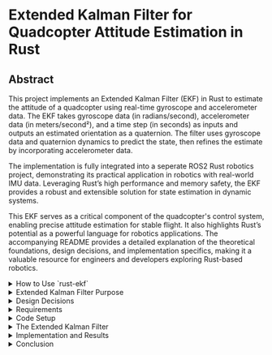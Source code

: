 ﻿# Extended Kalman Filter for Quadcopter Attitude Estimation in Rust


## Abstract

This project implements an Extended Kalman Filter (EKF) in Rust to estimate the attitude of a quadcopter using real-time gyroscope and accelerometer data. The EKF takes gyroscope data (in radians/second), accelerometer data (in meters/second²), and a time step (in seconds) as inputs and outputs an estimated orientation as a quaternion. The filter uses gyroscope data and quaternion dynamics to predict the state, then refines the estimate by incorporating accelerometer data.

The implementation is fully integrated into a seperate ROS2 Rust robotics project, demonstrating its practical application in robotics with real-world IMU data. Leveraging Rust’s high performance and memory safety, the EKF provides a robust and extensible solution for state estimation in dynamic systems.

This EKF serves as a critical component of the quadcopter's control system, enabling precise attitude estimation for stable flight. It also highlights Rust’s potential as a powerful language for robotics applications. The accompanying README provides a detailed explanation of the theoretical foundations, design decisions, and implementation specifics, making it a valuable resource for engineers and developers exploring Rust-based robotics.

<details>
<summary>How to Use `rust-ekf`</summary>

## How to Use `rust-ekf`

The `rust-ekf` library can be used in your Rust projects to implement an Extended Kalman Filter for state estimation. Follow the steps below to integrate it into your project.

### Adding `rust-ekf` as a Dependency

You can include `rust-ekf` as a dependency in your `Cargo.toml` by referencing the GitHub repository. Add the following lines to your `Cargo.toml`:

	[dependencies]
	rust-ekf = { git = "https://github.com/OrlandoQuintana/rust-ekf.git" }
This tells Cargo to pull the library directly from the GitHub repository and use it in your project.

----------

### Importing `rust-ekf` into Your Code

To use the library in your Rust code, import the `EKF` struct at the top of your file. 

Example:

	use rust_ekf::EKF;

This makes the `EKF` struct available for use in your code.

----------

### Using the `rust-ekf` Code Locally

If you prefer to clone the `rust-ekf` repository and use it as a local dependency, follow these steps:

1.  Clone the repository to your local machine:

		git clone https://github.com/OrlandoQuintana/rust-ekf.git
2. Place the cloned repository in a desired location on your computer.
3. Add the local path to your `Cargo.toml` dependencies:

		[dependencies]
		rust-ekf = { path = "../path/to/rust-ekf" }
	Replace `../path/to/rust-ekf` with the actual relative path to the `rust-ekf` folder.

### Example Usage in Your Code

Here’s an example of how you might use the `rust-ekf` library:
		
	use rust_ekf::EKF;

	fn main() {
	    // Create a new EKF instance
	    let mut ekf = EKF::new();

	    // Example gyroscope data (roll rate, pitch rate, yaw rate in rad/s)
	    let gyro_data = [0.01, -0.02, 0.03];
        let dt = 0.005; 

	    // Prediction phase
	    ekf.predict(gyro_data, dt);

	    // Example accelerometer data (x, y, z acceleration in m/s^2)
	    let accel_data = [0.0, 9.81, 0.0];

	    // Update phase
	    ekf.update(accel_data);

	    // Get the updated state vector
	    let state = ekf.get_state();
	    println!("Updated State Vector: {:?}", state);
	}

</details>

<details>
<summary>Extended Kalman Filter Purpose</summary>

## Extended Kalman Filter Purpose



Accurate attitude estimation is critical for quadcopter control, requiring sensor fusion due to the strengths and limitations of individual sensors:

-   **Gyroscope**: Measures angular velocity with high precision over short periods. However, it is prone to drift over time due to the absence of a stable reference like gravity, causing accumulated errors in measurements.
    
-   **Accelerometer**: Measures linear acceleration, including the constant effect of gravity, making it an excellent long-term reference for orientation. However, accelerometers are highly sensitive to high-frequency vibrations and rapid movements, making their short-term measurements noisy and unreliable.
    

By combining these sensors, we can achieve robust short-term and long-term attitude estimates:

-   The gyroscope serves as the primary sensor for the prediction phase of the EKF, offering accurate short-term dynamics.
-   The accelerometer provides long-term stability during the update phase, correcting the gyroscope's drift by referencing gravity.

This complementary fusion leverages the strengths of both sensors to produce a more reliable and accurate estimation of the quadcopter's attitude.

</details>


<details>
<summary>Design Decisions</summary>

## Design Decisions

This section outlines the key design decisions made during the implementation of the Extended Kalman Filter (EKF) for quadcopter attitude estimation and provides justifications for each choice.

----------

### 1. Quaternion Estimaton vs. Euler Estimation

Aircraft attitude is often described using Euler angles (roll, pitch, and yaw). Euler angles are intuitive and easy to understand because they provide a 3D representation of the aircraft's orientation in space. However, they come with significant drawbacks that make them less suitable for real-time attitude estimation in dynamic systems like quadcopters. These drawbacks include:

1.  **Gimbal Lock**: A mathematical singularity that occurs when one of the Euler angles reaches ±90° (e.g., pitch = 90°). In this state, the system loses one degree of freedom, making it impossible to represent certain orientations. This can lead to numerical instability and unpredictable behavior in control systems.
2.  **Angle Wrapping**: Euler angles are cyclic, meaning they wrap around at ±180° or 360°. This creates discontinuities that require manual handling, such as unwrapping angles, which complicates algorithms and introduces potential errors.
3.  **Computational Complexity**: Combining multiple rotations using Euler angles requires trigonometric functions (e.g., sine and cosine), which are computationally expensive and can lead to performance bottlenecks in real-time systems.

To address these issues, this EKF implementation uses quaternions for attitude estimation. Quaternions are a four-dimensional representation of orientation made up of a scalar `w` and a vector `[x, y, z]`. These values together form a quaternion, which can be written as `q = w + xi + yj + zk`. Quaternions  offers several advantages including:

1. **No Gimbal Lock**: Quaternions avoid singularities entirely, ensuring smooth and continuous representation of all possible orientations.
2. **No Angle Wrapping**: Quaternions do not suffer from cyclic discontinuities, eliminating the need for angle unwrapping and simplifying algorithms.
3. **Computational Efficiency**: Quaternion operations (e.g. multiplication, interpolation) are computationally efficient and avoid the need for trigonometric functions, making them ideal for real-time systems.
4. **Robustness**: Quaternions provide a more stable and numerically robust representation of orientation, especially in dynamic systems like quadcopters where rapid changes in attitude are common.

By using quaternions, this Extended Kalman Filter (EKF) implementation achieves smoother and more reliable attitude estimation, making it well-suited for real-world robotics applications like quadcopter control.


### 2. Expanded State Vector

Many aircraft attitude estimations using EKF, like the one found in _Small Unmanned Aircraft: Theory and Practice_ by Randall W. Beard and Timothy W. McLain (a key inspiration for this project) include only **roll and pitch Euler angles** in their state vectors. This is because only roll and pitch can be both predicted (using gyroscope data) and updated (using accelerometer data). Yaw, however, cannot be updated by accelerometer data, as it is independent of gravity.

This EKF implementation takes a more comprehensive approach by:

1. **Using Quaternions Instead of Euler Angles**: The state vector includes a full quaternion (`w, x, y, z`) for orientation estimation, avoiding the limitations of Euler angles.
2. **Including Yaw Estimation**: Despite not having a sensor (e.g., magnetometer or GPS) to update yaw directly, the state vector includes a yaw-like estimate as part of the quaternion. This allows for a complete 3D orientation representation and supports future integration of yaw-correcting sensors.
3. **Adding Angular Rates**: The state vector also includes roll, pitch, and yaw rates, enabling more robust and consistent attitude estimation.

The full state vector is defined as: 

-   **w**: The real part of the quaternion
-   **x**: The coefficient of the `i` component.
-   **y**: The coefficient of the `j` component.
-   **z**: The coefficient of the `k` component.
-   **Roll Rate**: Angular velocity around the x-axis.
-   **Pitch Rate**: Angular velocity around the y-axis.
-   **Yaw Rate**: Angular velocity around the z-axis.

This expanded state vector provides a more comprehensive attitude estimation, making it adaptable to more complex systems and future sensor integrations.

----------

#### **Yaw Angle**

-   **Why it's critical**: Yaw is essential for flight control and navigation, as it determines the quadcopter's heading..
-   **Challenges with yaw**: Unlike roll and pitch, yaw is independent of gravity (rotation around the z-axis does not relate to the gravitational force). This makes it impossible to use accelerometer data to correct for drift in yaw estimation.
-   **Current approach**: Yaw estimation is included in the prediction phase of the EKF but excluded from the update phase since no yaw-correcting sensor (e.g., magnetometer, GPS, or vision) is currently used.
-   **Future considerations**: This design supports future expansion when sensors like GPS or a vision system are introduced, enabling yaw correction. So even though yaw is excluded from the update phase of this EKF, it remains in the model to provide an initial prediction and act as a placeholder for other sensor data to perform the update in the future.

----------

#### **Roll, Pitch, and Yaw Rates**

Many EKF implementations exclude angular rates from the state vector, assuming the use of high-quality, pre-filtered sensor data. However, this implementation includes roll, pitch, and yaw rates for the following reasons:

-   **Handling noisy gyro data**: The EKF inherently filters noise via the process noise covariance matrix (Q), making it a robust option for filtering angular rates.
-   **Consistency across the system**: Gyro data is a key input for downstream cascaded PID controllers in the quadcopter's flight system. Including angular rates in the EKF ensures consistency between the estimated attitude and the rates used for control, avoiding potential discrepancies from separate filtering methods.
-   **Drift correction**: Unlike standalone filters (e.g., low-pass filters), the EKF can correct for gyro drift, ensuring long-term accuracy in angular rate estimation.


----------

#### **Angular Accelerations**

The EKf **does not** include angular accelerations (accelerometer data) in the state vector because:

-   **Computational Complexity**: Adding three more states to the state vector would introduce excessive computational complexity, reducing real-time performance.
-   **Downstream Role of Accelerometer Data**: Accelerometer data does not play as critical a role downstream as gyroscope data. It is not directly tied to the attitude estimate used in the PID controller.
-   **Pre-filtering**: Accelerometer data is noisy and sensitive to vibrations, but it can be adequately filtered outside of the EKF using a low-pass Butterworth filter. Unlike gyroscope data, accelerometer data does not suffer from drift over time, making external filtering sufficient.

----------

### 3. Programming Language: Rust

The decision to implement the EKF in Rust is driven by several factors:

-   **Performance and safety**: Rust provides high performance comparable to C++ while ensuring memory safety.
-   **Adoption in robotics**: Rust is increasingly used in robotics and embedded systems due to its modern features and ecosystem.
-   **Limited Rust EKF resources**: By creating a well-documented EKF implementation, this project contributes to the growing Rust robotics community, offering a reusable, open-source solution.

----------

### 4. Modularity and Expandability

The EKF implementation has been designed with modularity and future expandability in mind:

-   **Modularity**: Key matrices (state vector, covariance matrix, Q, and R) are defined in the EKF struct and initialized at creation, making the implementation easy to extend.
-   **Expandability**: The design anticipates adding more sensors (e.g., GPS, vision) to improve yaw correction and overall attitude estimation accuracy.

</details>

<details>
<summary>Requirements</summary>
----------

### Technical Requirements

1.  **Rust Installation**  
    Rust must be installed on your computer. Follow the official Rust installation guide.
    
2.  **IMU Data**
    
    -   **Units**:
        -   Gyroscope data must be in **rad/s** for all three axes (roll, pitch, yaw).
        -   Accelerometer data must be in **m/s²** for all three axes.
    -   **Orientation**:  
        Ensure your IMU data is oriented according to the **standard EKF frame of reference**:
        -   x: Positive in the north direction.
        -   y: Positive in the east direction.
        -   z: Positive in the down direction.
    -   **Unit Conversion**:  
        Most IMU sensors output raw data that needs to be converted to the required units. Ensure proper scaling and calibration are applied to get consistent measurements in rad/s and m/s².
3.  **Orientation Visualization**  
    The expected orientation for IMU data in an EKF can be seen in the image below:  
    _![Expected IMU orientation for EKF](images/ekf_imu_orientation.jpeg)
    
4.  **Non-Standard IMU Orientation**  
    If your IMU orientation differs from the standard EKF frame, you must adjust your data to match.
    
    -   Example: For my application, I used an **ICM-20948 IMU**, which has a non-standard orientation:
        -   y: Positive in the north direction.
        -   x: Positive in the east direction.
        -   z: Positive in the up direction.
    -   Correction applied:
        -   Flip x and y data.
        -   Multiply z data by −1.
    
    A visualization of the ICM-20948 IMU orientation is shown below:  
    _![ICM-20948 IMU Orientation](images/icm20948_orientation.jpeg)
    

----------

### Practical Requirements

1.  **System Modeling**  
    The EKF estimates a system's state by combining:
    
    -   **Measurement Data**: Obtained from sensors such as gyroscopes and accelerometers.
    -   **Kinematic and Dynamic Models**: Mathematically describe the motion and forces acting on the system.
2.  **Understanding Your System**  
    To apply an EKF to your specific system:
    
    -   You must derive the **dynamic model** and **measurement model** for your system.
    -   Partial derivatives (Jacobians) of these models with respect to the state vector components must be calculated.
    -   This requires a solid understanding of your system's physics and kinematics.
3.  **EKF-Specific Models in This Implementation**
    
    -   **Dynamic Model, Measurement Model, Dynamic Jacobians, and Measurement Jacobians**:
        -   Derived from the book _"Small Unmanned Aircraft: Theory and Practice"_ by Randall W. Beard and Timothy W. McLain.
        -   Modified to use quaternion estimation and fit the expanded state vector used in this EKF for quadcopter attitude estimation.
    -   These models are discussed in further detail later in this document.
4.  **General Applicability**  
    While this EKF is specifically designed for quadcopter attitude estimation, the principles and structure can be adapted to other systems. However, dynamic and measurement models, along with their respective Jacobians, must be developed for each unique system.

</details>

<details>
<summary>Code Setup</summary>

## Code Setup

### Importing the `nalgebra` Crate

[`nalgebra`](https://nalgebra.org/) is a powerful Rust crate (library) for performing linear algebra operations. It provides essential traits and methods for working with matrices and vectors, which are critical for implementing the matrix math required by an EKF. To use it, add `nalgebra` as a dependency in your project's `Cargo.toml` file.

The following line imports the specific types we'll be using:

	use nalgebra::{Matrix, Matrix4, Const, Vector3};

Because of the "odd" size of our state vector (size 7) we must create custom Vector/Martrix types using built in nalgebra methods. This is done here:

    type Vector7 = Matrix<f64, Const<7>, Const<1>, nalgebra::ArrayStorage<f64, 7, 1>>;
    type Matrix7 = Matrix<f64, Const<7>, Const<7>, nalgebra::ArrayStorage<f64, 7, 7>>;
    type Matrix3 = Matrix<f64, Const<3>, Const<3>, nalgebra::ArrayStorage<f64, 3, 3>>;
    type Matrix3x7 = Matrix<f64, Const<3>, Const<7>, nalgebra::ArrayStorage<f64, 3, 7>>;
    type Vector4 = Matrix<f64, Const<4>, Const<1>, nalgebra::ArrayStorage<f64, 4, 1>>;

These types simplify the process of defining and manipulating matrices and vectors in our EKF implementation.


### Declare constants

	pub const GRAVITY: f64 = 9.81; // Gravitational constant (m/s^2)
In Rust, constants are defined using the `const` keyword. They must have an explicitly declared type (`f64` in this case) and are evaluated at compile time, making them immutable.

Rust's privacy model makes all items private by default. To make the `GRAVITY` constant accessible outside of this module, we use the `pub` keyword, which designates it as public.

### Creating the EKF Struct

Rust does not follow a traditional object-oriented paradigm because it lacks inheritance and runtime polymorphism. However, it supports struct-based programming, which allows grouping related data fields into a single logical unit. For our EKF, we define a struct as follows:

	// EKF Struct
    pub struct EKF {
        pub state: Vector7,                 // State vector: [q0, q1, q2, q3, ωx, ωy, ωz]
        pub covariance: Matrix7,            // Covariance matrix P
        pub process_noise: Matrix7,         // Process noise Q
        pub measurement_noise: Matrix3,     // Measurement noise R
    }

This struct encapsulates the key components required for the EKF:

-   **State Vector (`state`)**: Tracks the system's state, including the quaternion and angular rates.
-   **Covariance Matrix (`covariance`)**: Represents the uncertainty of the state estimate.
-   **Process Noise (`process_noise`)**: A matrix representing system noise (Q), tuned for the specific dynamics of the system.
-   **Measurement Noise (`measurement_noise`)**: A matrix representing sensor noise (R), also tuned experimentally.

Key points about Rust structs:

-   Fields within the struct must be explicitly typed.
-   Fields are private by default but can be made public by prefixing them with the `pub` keyword, as seen here.
-   By using the `nalgebra` crate, the matrices and vectors in the struct are represented using optimized data structures for linear algebra.

This struct serves as the foundation for our EKF, holding all the necessary data and configuration for both the **predict** and **update** phases.


### Create a New EKF Instance

In Rust, an instance of a struct is created using an implementation block (`impl`). This allows us to define methods associated with the struct, such as constructors, functions, and utilities. The `new` function is a commonly used convention for constructing a new instance of the struct. When we create a new instance of the EKF struct we need to initialize the initial state vector, the covariance matrix, and the noise matrices Q and R.

The aircraft whose attitude we are estimating may not always be in the same orientation at startup, meaning we need to calculate the attitude as closely as we can to give the EKF a good initial state. If we were to just give the EKF an arbitrary staring point like an identity quaternion (`(1, 0, 0, 0)') it would technically eventually correct itself to the true orientation using the accelerometer's representation of gravitational acceleration, but there will be an inevitable delay in this correction.

An industry standard approach is to calculate a rough estimate of the orientation at startup using the acceleromater data and then allowing the EKF to take over from a more accurate initial state. We do that inside of the `new` function here:

    impl EKF {
        /// Create a new EKF instance, passing accelerometer data to calculate the initial quaternion (avoids using 0's for initial orientation)
        pub fn new(accel_data: Option<[f64; 3]>) -> Self {
            let (q0, q1, q2, q3) = if let Some(accel_data) = accel_data {
                // Normalize accelerometer vector
                let norm = (accel_data[0].powi(2) + accel_data[1].powi(2) + accel_data[2].powi(2)).sqrt();
                let ax = accel_data[0] / norm;
                let ay = accel_data[1] / norm;
                let az = -accel_data[2] / norm;
        
                // Calculate quaternion from accelerometer data
                let q0 = (1.0 + az).sqrt() / 2.0;
                let q1 = -ay / (2.0 * q0);
                let q2 = ax / (2.0 * q0);
                let q3: f64 = 0.0; // Yaw is zero since accelerometer data cannot calulcate yaw angles

                // Normalize the quaternion
                let norm = (q0.powi(2) + q1.powi(2) + q2.powi(2) + q3.powi(2)).sqrt();
                let q0 = q0 / norm;
                let q1 = q1 / norm;
                let q2 = q2 / norm;
                let q3 = q3 / norm;
                

                (q0, q1, q2, q3)
            } else {
                // Default to identity quaternion
                (1.0, 0.0, 0.0, 0.0)
            };
        
The EKF struct also calls for the noise matrices Q and R. These matrices are static, meaning they do not change with each iteration of the EKF. We must initialize them at the creation of the EKF instance, and we do so in a way that makes experimantel tuning easier:

        // Initialize process and measurement noise matrices
        let mut process_noise = Matrix7::zeros();
        process_noise[(0, 0)] = 1e-7; // q0
        process_noise[(1, 1)] = 1e-7; // q1
        process_noise[(2, 2)] = 1e-7; // q2
        process_noise[(3, 3)] = 1e-7; // q3
        process_noise[(4, 4)] = 1e-5; // ωx
        process_noise[(5, 5)] = 1e-5; // ωy
        process_noise[(6, 6)] = 1e-5; // ωz
        
        let mut measurement_noise = Matrix3::zeros();
        measurement_noise[(0, 0)] = 1e-1; // accel x
        measurement_noise[(1, 1)] = 1e-1; // accel y
        measurement_noise[(2, 2)] = 1e-1; // accel z 

Those indices of each matrix are explicitly set because they will be tuned experimentally. Users should run the EKF, observe the behavior of the estimate, and adjust these values accordingly.

Now we can return the EKF instance:

        EKF {
            state: {
                let mut state = Vector7::zeros();
                state[0] = q0;
                state[1] = q1;
                state[2] = q2;
                state[3] = q3;
                state[4] = 0.0; // ωx
                state[5] = 0.0; // ωy
                state[6] = 0.0; // ωz
                state
            },
            covariance: Matrix7::identity() * 1.0, // Initial state covariance
            process_noise,
            measurement_noise,
        }
    }


----------

#### Initialization Details

1.  **State Vector (`state`)**:  
    The state vector is initialized as using a quaternion determined by accelerometer data. This vector represents the initial "assumed" state of the system. The state vector is dynamic, meaning it will be updated in every iteration of the EKF to reflect the estimated system state.
    
2.  **Covariance Matrix (`covariance`)**:  
    The covariance matrix is initialized as an identity matrix, scaled by a magnitude of `1.0`. This represents initial uncertainty in the state estimation. Like the state vector, the covariance matrix is dynamic and evolves with each EKF iteration based on the prediction and update steps. 1.0 is an arbitrary uncertainty.
    
3.  **Process Noise Matrix (`process_noise`)**:  
    The process noise matrix (`Q`) accounts for uncertainty or errors in the system dynamics model. It is initialized as an identity matrix with indices scaled by some experimentallu tuned values. It remains static during EKF iterations.
    
4.  **Measurement Noise Matrix (`measurement_noise`)**:  
    The measurement noise matrix (`R`) accounts for noise or errors in the sensor data. It is initialized as an identity matrix with indices scaled by some experimentallu tuned values. Like `Q`, it remains static during EKF iterations.


The `new` method ensures that all fields of the EKF struct are properly initialized with starting values. This approach centralizes the initialization logic, ensuring consistency and reducing errors when creating new EKF instances. It also makes the EKF flexible for modifications, such as tuning the noise matrices (`Q` and `R`).

This constructor reflects Rust's strong emphasis on safety and correctness by requiring explicit initialization for all fields, ensuring the EKF starts with well-defined values.  

</details>

<details>
<summary>The Extended Kalman Filter</summary>


# The Extended Kalman Filter

The Extended Kalman Filter (EKF) consists of two main phases: the **Prediction Phase** and the **Update Phase**. Each phase plays a critical role in estimating the state of the system (in this case, the quadcopter's attitude) by combining dynamic modeling and sensor measurements. Below is a high-level outline of the steps in each phase. Subsequent sections will provide detailed explanations of these steps, including both the theoretical basis and practical implementation in Rust.

----------

### **Prediction Phase**

The **Prediction Phase** uses the system's dynamics to estimate the next state of the system and the associated uncertainty. This phase is driven by the dynamic model of the system.

1.  **Compute the Dynamic Model, f(x, u):**  
    Use the system's dynamics to calculate how the state evolves over time, based on the previous state and control inputs (if any). This accounts for how the quadcopter's attitude changes based on gyroscope readings.
    
2.  **Update the State Vector:**  
    Use the computed dynamic model to update the state vector, which represents the system's estimated attitude and angular rates.
    
3.  **Calculate the Dynamics Jacobian:**  
    Derive the partial derivatives of the dynamic model with respect to the state vector to compute the dynamics Jacobian matrix, which captures how small changes in the state affect the dynamics.
    
4.  **Update the Covariance Matrix:**  
    Use the dynamics Jacobian and the process noise matrix (Q) to update the covariance matrix, which represents the uncertainty in the state estimation.
    

----------

### **Update Phase**

The **Update Phase** incorporates sensor measurements (in this case, accelerometer data) to correct the predicted state and reduce uncertainty. This phase ensures long-term accuracy by counteracting drift in the gyroscope's estimates.

1.  **Compute the Measurement Model, h(x, u):**  
    Use the measurement model to predict what the sensor measurements should be based on the current state estimate.
2.  **Compute the Innovation:**  
    Calculate the difference between the actual sensor measurements and the predicted measurements from the measurement model. This difference (called the innovation) indicates how much correction is needed.
    
3.  **Compute the Measurement Jacobian:**  
    Derive the partial derivatives of the measurement model with respect to the state vector to compute the measurement Jacobian matrix, which captures how the state affects the sensor measurements.
    
4.  **Compute the Innovation Covariance:**  
    Use the measurement Jacobian, covariance matrix, and measurement noise matrix R to compute the innovation covariance, which represents the uncertainty in the innovation.
    
5.  **Compute the Kalman Gain, K:**  
    Calculate the Kalman Gain, which balances the trust between the predicted state and the sensor measurements when updating the state.
    
6.  **Update the State Vector:**  
    Use the Kalman Gain and the innovation to update the state vector, correcting the predicted state using the sensor measurements.
    
7.  **Update the Covariance Matrix:**  
    Use the Kalman Gain and the measurement Jacobian to update the covariance matrix, reducing uncertainty in the corrected state estimate.
    

----------

This structure outlines the logical flow of the EKF and highlights the roles of the dynamic and measurement models, as well as the iterative process of combining predictions with sensor corrections. Each step ensures that the system state estimate is as accurate as possible while accounting for uncertainty in both the system's dynamics and the sensor data.

<details>
<summary>Prediction Phase</summary>

## Prediction Phase

The **Prediction Phase** estimates the system's next state based on the current state and the system's dynamics. In our implementation, this entire phase is encapsulated in the `predict` method. This method computes the dynamic model, updates the state vector, and calculates the dynamics Jacobian and covariance matrix.

### Declaring the Predict Method

We start by creating the `predict` method and declaring it as public using `pub fn`. The method takes 2 arguments `gyro`, which is an array of size 3 (`[f64; 3]`) containing gyroscope data for the x, y, and z axes in units of rad/s (angular velocities) and `dt` which is the timestep in seconds. The time step can be constant if you can guarantee that the system is operating at a constant frequency. For real-world systems it is common to calculate the exact time step during each iteration to ensure the EKF is using the true time step and not an assumed timestep. 

    pub fn predict(&mut self, gyro: [f64; 3], dt: f64) {


----------

### Compute the Dynamic Model: f(x, u)

The dynamic model, f(x,u), describes how the state evolves over time based on the system's dynamics. In the case of the quadcopter, it predicts the quaternion using gyroscope data and the previously estimated quaternion. This nonlinear propagation model ensures that the state vector reflects realistic dynamics.

#### Dynamic Model Equations

The dynamic model uses the following equations for quaternion estimation:

![Quaternion EKF Dynamic Model](images/ekf_quat_dyn_mod.png)

The quaternion is integrated over time using the gyroscope data, normalized to ensure it remains a valid unit quaternion.

#### Code Implementation

The Rust implementation of the dynamic model is as follows:

        let omega = Vector3::new(gyro[0], gyro[1], gyro[2]); // gyro data vector
    
        // Extract current quaternion
        let q = Vector4::new(self.state[0], self.state[1], self.state[2], self.state[3]);
    
        // Compute quaternion derivative: q_dot = 0.5 * Ω(q) * q
        let omega_matrix = Self::omega_matrix(omega);
        let q_dot = 0.5 * omega_matrix * q;
        
        // Integrate quaternion
        let q_new = q + q_dot * dt;
    
        // Normalize quaternion to ensure quaternion remains unit quaternion
        // and set the first 4 indexes (quaternion values) to the integrated and normalized
        // values, q_new
        let norm = q_new.norm();
        if norm > 0.0 {
            let q_new = q_new / norm;
            self.state[0] = q_new[0];
            self.state[1] = q_new[1];
            self.state[2] = q_new[2];
            self.state[3] = q_new[3];
        }

        // Update angular velocity in state vector with the gyro measurements
        self.state[4] = gyro[0];
        self.state[5] = gyro[1];
        self.state[6] = gyro[2]; 
#### Explanation of the Code

1.  **omega**: Gyro data vector using angular velocities around each axis
2.  **q**: The current quaternion, extracted from the state vector.
3.  **Normalization**: Quaternions must always be normallized to account for small accumulating errors.
4.  **State Vector Update**: The state vector is updated with the predicted quaternion and the most recent gyroscope data.

This step computes the dynamic evolution of the state vector using only gyroscope data and the dynamic model. In subsequent steps, this model's output will be used to update the state vector and the covariance matrix. Each component of the state vector is updated iteratively during this step based on the dynamic model.

----------

### Compute the Dynamic Jacobian

The **Dynamic Jacobian** (∂f/∂x​) is a first-order linear approximation that quantifies how the state vector components influence each other in a nonlinear dynamic system. It is a matrix of partial derivatives, where each element represents the sensitivity of one state variable's rate of change to changes in another state variable.

#### The Jacobian Matrix

For a state vector of size `n`, the Jacobian is an `n×n`  matrix. Each row contains the partial derivatives of the time derivative of one state variable with respect to all components of the state vector.

To calculate our Dynamic Jacobian Matrix we use a custom method called `compute_f_jacobian` which receives gyroscope data and timestep, `dt` as input and returns an `nxn` jacobian matrix.

        // Compute dynamic Jacobian (∂f/∂x) using custom compute_f_jacobian method
        let f_jacobian = self.compute_f_jacobian(gyro, dt);

        .
        .
        .


`compute_f_jacobian` method:

    /// Compute the dynamic Jacobian (∂f/∂x)
    fn compute_f_jacobian(&self, gyro: [f64; 3], dt: f64) -> Matrix7 {
        let p = gyro[0];
        let q = gyro[1];
        let r = gyro[2];

        let mut f = Matrix7::identity();
        f[(0, 1)] = -p * dt;
        f[(0, 2)] = -q * dt;
        f[(0, 3)] = -r * dt;
        f[(1, 0)] = p * dt;
        f[(1, 2)] = r * dt;
        f[(1, 3)] = -q * dt;
        f[(2, 0)] = q * dt;
        f[(2, 1)] = -r * dt;
        f[(2, 3)] = p * dt;
        f[(3, 0)] = r * dt;
        f[(3, 1)] = q * dt;
        f[(3, 2)] = -p * dt;
        f
    }    


### Update the Covariance Matrix

The final step in the **Prediction Phase** is updating the **Covariance Matrix**, which represents the uncertainty in the state estimate. This step accounts for how the system dynamics and process noise contribute to the uncertainty. The mathematical equation for this update is:

![Covariance Matrix Equation](images/cov_mtx.png)

where:

-   P: The covariance matrix, which was initialized as an identity matrix with some magnitude during the EKF initialization.
-   T<sub>out</sub>/N: The time step (dt).
-   A: The Jacobian matrix of the dynamics, (sometimes F is used) calculated earlier in the **Compute the Dynamic Jacobian** step.
-   Q: The process noise matrix, initialized during the EKF instance creation (`impl` code block). Remember that **the process noise matrix Q must be tuned experimentally** to appropriately reflect the noise in the system dynamics.

----------

#### Explanation

-   **Jacobian Matrix (A/F):** This captures how the state evolves dynamically. It propagates the uncertainty through the dynamics model f(x,u).
-   **Process Noise (Q):** Represents the uncertainty due to external or unmodeled influences on the dynamics. Since we don't have a perfect model of the quadcopter's dynamics, this matrix accounts for those inaccuracies.
-   **Time Step (dt):** Scales the entire update process to account for the rate at which the system evolves over time.

The updated covariance matrix quantifies the propagated uncertainty in the state estimate after considering how the dynamics model evolves the state.

----------

#### Code Implementation

The corresponding Rust code for updating the covariance matrix is:

        // Predict covariance using: P' = FPFᵀ + Q
        self.covariance = f_jacobian * self.covariance * f_jacobian.transpose() + self.process_noise;

1.  **Matrix Operations**:
    
    -   FPFᵀ: The covariance matrix is transformed by the Jacobian matrix (F) to propagate the uncertainty through the dynamics.
    -   Q: The process noise matrix is added to account for system noise.
    -   dt: The time step scales the entire expression.
2.  **Initialization**:
    
    -   For the first iteration, the covariance matrix P is initialized to an identity matrix scaled by 1.0.
3.  **Dynamic Update**:
    
    -   With each iteration, the covariance matrix P is updated to reflect the propagated uncertainty based on the current state, dynamics, and noise.

----------

#### Key Notes

-   **Importance of Tuning Q:** The values in the process noise matrix Q are critical to achieving good performance in the EKF. If Q is too small, the filter will overly trust the dynamics model, potentially failing to account for unmodeled behaviors. If Q is too large, the filter will become overly cautious, slowing down convergence.
-   This step ensures that the EKF properly captures the propagated uncertainty after predicting the next state.

</details>

<details>
<summary>Update Phase</summary>

## Update Phase

The **Update Phase** refines the predicted state estimate by incorporating actual sensor readings. This is where the EKF "corrects" its prediction from the **Prediction Phase** by comparing predicted measurements (from the measurement model h(x,u)) with actual measurements (from the accelerometer).

We encapsulate this entire phase in the `update` method.

At this point in the EKF, the **state vector** and **covariance matrix** have already been predicted using gyroscope data and the dynamics model. The **Update Phase** uses accelerometer measurements to further refine the state.

----------

### Compute the Measurement Model: h(x,u)

The **Measurement Model** serves a role similar to the **Dynamics Model, f(x,u)** in the prediction phase. However, instead of predicting the state evolution, the measurement model maps the current state vector to the expected sensor measurements. It defines the relationship between the state components (e.g., the quaternion) and sensor readings (e.g., accelerometer outputs).

-   The measurement model h(x,u) predicts what the sensors **should** measure, given the current state and system dynamics.
-   This is done by transforming the gravitational vector into the body frame using the rotation matrix derived from the quaternion.
-   By comparing this prediction with the actual sensor readings, the EKF identifies and corrects discrepancies, improving the state estimate.

For this EKF, the measurement model relates the **state vector** to the expected accelerometer readings. The measurement model is as follows:

![Quaternion EKF Measurement Model](images/ekf_quat_meas_mod.png)


#### Explanation of Components:

1.  **Gravitational Vector (g)**: The gravitational vector represents the direction and magnitude of gravity in the world frame (also called the inertial frame or global frame).
2.  **Quaternion (q)**: The quaternion `q=[w,x,y,z]` represents the orientation of the body (quadcopter) relative to the world frame. It encodes the rotation needed to transform vectors from the world frame to the body frame.
3.  **Rotation Matrix (R)**: The rotation matrix `R` is a 3x3 matrix that transforms vectors from the world frame to the body frame. It is derived directly from the quaternion `q`.
4. **Transpose of the  Rotation Matrix**: The transpose of the rotation matrix transforms vectors from the body frame back to the world frame. Since the accelerometer measures gravity in the body frame, we use the transpose of the rotation matrix to transform the gravitational vector from the world frame to the body frame.

----------


#### Code Implementation

The code implementation for the measurement model is below:

    pub fn update(&mut self, accel: [f64; 3]) {
            // Extract quaternion from the state that was estimated with dynamics + gyro data in the predict phase
            let mut q = Vector4::new(self.state[0], self.state[1], self.state[2], self.state[3]);
        
            // Compute expected accelerometer measurement using the rotation matrix (calculated from quaternion) 
            // and gravitational matrix: h(x) = R^T * g
            let gravity = Vector3::new(0.0, 0.0, -GRAVITY);
            let r_transpose = Self::quaternion_to_rotation_matrix(q).transpose();
            let accel_expected = r_transpose * gravity;

`quaternion_to_rotation_matrix` method:

    /// Convert quaternion to rotation matrix
    fn quaternion_to_rotation_matrix(q: Vector4) -> Matrix3 {
        let q0 = q[0];
        let q1 = q[1];
        let q2 = q[2];
        let q3 = q[3];

        Matrix3::new(
            1.0 - 1.0 * (q2 * q2 + q3 * q3),
            2.0 * (q1 * q2 - q0 * q3),
            2.0 * (q1 * q3 + q0 * q2),
            2.0 * (q1 * q2 + q0 * q3),
            1.0 - 1.0 * (q1 * q1 + q3 * q3),
            2.0 * (q2 * q3 - q0 * q1),
            2.0 * (q1 * q3 - q0 * q2),
            2.0 * (q2 * q3 + q0 * q1),
            1.0 - 1.0 * (q1 * q1 + q2 * q2),
        )
    }

The measurement model uses the rotation matrix derived from the quaternion to transform the gravitational vector into the body frame. This provides the expected accelerometer measurement, which is compared to the actual accelerometer reading to update the state estimate in the EKF. This approach ensures that the estimated orientation aligns with the observed sensor data.

### Compute Innovation

The **Innovation** represents the difference between the actual measurement from sensors (z) and the predicted measurement (h(x,u)), based on the current state estimate. It quantifies the discrepancy between what the sensors measure and what the EKF predicts. Mathematically, this is expressed as: $y = z - h(x, u)$

where:

-   y: Innovation.
-   z: Actual sensor measurements.
-   h(x,u): Predicted sensor measurements from the **Measurement Model**.

----------

#### Purpose of Innovation

The innovation is a crucial component in the **Update Phase**:

1.  **Small Innovation**: Indicates the prediction closely matches the actual measurement. In this case, the Kalman gain adjusts the state estimate minimally.
2.  **Large Innovation**: Suggests the prediction is significantly different from the actual measurement, requiring the Kalman gain to heavily adjust the state estimate.

The innovation directly influences the Kalman gain (K) and therefore determines how much weight the EKF assigns to the actual sensor measurements compared to the predicted state.

----------

#### Code Implementation

Below is the implementation of the innovation calculation in Rust:

        // Compute the innovation: y = z - h(x)
        let z = Vector3::new(accel[0], accel[1], accel[2]); // Measured accelerometer data
        let innovation = z - accel_expected;

### Compute the Measurement Jacobian

The **Measurement Jacobian (∂h∂x​)** is a 3×7 matrix that maps changes in the state vector to changes in the predicted accelerometer readings. Its components are derived from the quaternion-to-rotation matrix conversion and gravitational influence.

#### Purpose of the Measurement Jacobian

The Jacobian is crucial for:

1.  **Calculating the Kalman Gain**: Determines how much weight to assign to the actual measurement versus the predicted state during the update phase.
2.  **Propagating Measurement Information**: Helps incorporate sensor data to correct the state estimate and reduce uncertainty.

----------

#### Code Implementation

Below is the Rust implementation of the 3×7 Measurement Jacobian.

        // Compute measurement Jacobian (∂h/∂x) using the custom compute_h_jacobian method
        let h_jacobian = self.compute_h_jacobian(q);


`compute_h_jacobian` method:

    /// Compute the measurement Jacobian (∂h/∂x)
    fn compute_h_jacobian(&self, q: Vector4) -> Matrix3x7 {
        let q0 = q[0];
        let q1 = q[1];
        let q2 = q[2];
        let q3 = q[3];

        let mut h = Matrix3x7::zeros();
        h[(0, 0)] = 2.0 * (-GRAVITY * q2);
        h[(0, 1)] = 2.0 * (GRAVITY * q3);
        h[(0, 2)] = 2.0 * (-GRAVITY * q0);
        h[(0, 3)] = 2.0 * (GRAVITY * q1);
        h[(1, 0)] = 2.0 * (GRAVITY * q1);
        h[(1, 1)] = 2.0 * (GRAVITY * q0);
        h[(1, 2)] = 2.0 * (GRAVITY * q3);
        h[(1, 3)] = 2.0 * (GRAVITY * q2);
        h[(2, 0)] = 2.0 * (GRAVITY * q0);
        h[(2, 1)] = 2.0 * (-GRAVITY * q1);
        h[(2, 2)] = 2.0 * (-GRAVITY * q2);
        h[(2, 3)] = 2.0 * (-GRAVITY * q3);
        h
    }


### Compute the Innovation Covariance

The **Innovation Covariance** (S) quantifies the uncertainty in the innovation (y) by accounting for both:

1.  **Prediction Phase Uncertainty**: Captured by the covariance matrix P, which reflects how uncertain the state prediction is.
2.  **Measurement Noise**: Captured by the noise covariance matrix R, which represents the inherent noise in the sensor measurements.

#### Purpose of the Innovation Covariance

The innovation covariance ensures the update phase incorporates measurement data in a statistically optimal way based on relative uncertainties:

-   **Higher S**: Indicates more uncertainty in the measurement prediction. In this case, the Kalman Gain (K) will rely more heavily on the prediction and less on the measurement.
-   **Lower S**: Indicates higher confidence in the measurement prediction. The Kalman Gain will give greater weight to the measurement data.

This mechanism balances prediction and measurement contributions, ensuring robust state estimation even in the presence of noisy data.

----------

#### Mathematical Representation

The Innovation Covariance is defined as: $S = H_i P H_i^\top + R_i$

where:

-   H<sub>i</sub>: Measurement Jacobian matrix, representing the sensitivity of the predicted sensor outputs to changes in the state vector.
-   P: Covariance matrix from the prediction phase.
-   R<sub>i</sub>: Measurement noise covariance matrix, initialized as a 3×3 identity matrix scaled by 0.2 when the EKF instance was created. **This matrix must be tuned experimentally.**

----------

#### Code Implementation

Below is the Rust implementation of computing the Innovation Covariance:

        // Compute innovation covariance: S = HPHᵀ + R
        let s = h_jacobian * self.covariance * h_jacobian.transpose() + self.measurement_noise;
    
#### Key Points:

-   The innovation covariance S directly impacts the Kalman Gain (K) calculation, which determines how much the state estimate should be adjusted in the update phase.
-   The R matrix reflects the sensor's reliability and must be experimentally tuned to achieve an optimal balance between prediction and measurement data.

This step ensures the EKF systematically handles uncertainties, enabling accurate and reliable state estimation.


### Compute the Kalman Gain, K

The **Kalman Gain** (K) is one of the most critical components of the Extended Kalman Filter. It optimally determines how much weight to assign to the measurement versus the prediction when updating the state estimate.

#### Purpose of the Kalman Gain

K ensures the EKF dynamically balances the relative trust between:

1.  **State Prediction**: The estimate based on the model dynamics from the prediction phase.
2.  **Sensor Measurement**: The actual measurement from the sensors in the update phase.

#### Key Insights:

-   If the **measurement uncertainty R** is **low** (indicating a highly accurate sensor), K gives more weight to the measurement.
-   If the **state prediction uncertainty P** is **low** (indicating a high-confidence model prediction), K gives more weight to the prediction.
-   A **high K** means more trust in the measurement.
-   A **low K** means more trust in the prediction.

The Kalman Gain enables the EKF to adapt dynamically in real-time to changing uncertainties in the system and sensor measurements.

----------

#### Mathematical Representation

The Kalman Gain is calculated as: $K = P H_i^\top S^{-1}$

where:

-   P: Covariance matrix from the prediction phase, representing the prediction uncertainty.
-   H<sub>i</sub>: Measurement Jacobian matrix, capturing how the state affects the measurement outputs.
-   S: Innovation covariance, quantifying the combined uncertainty of the prediction and the measurement.

----------

#### Practical Implications of K

1.  **Dynamic Balancing**: Since K is recalculated at every iteration, the EKF continuously adjusts the balance between prediction and measurement.
2.  **Optimal Fusion**: K ensures that the state update is performed in a statistically optimal way, leveraging both the system model and sensor data.
3.  **Error Reduction**: The influence of K minimizes the overall error in the state estimation.

----------

#### Code Implementation

Below is the Rust implementation of the Kalman Gain:	
		  
        // Compute Kalman gain: K = P Hᵀ S⁻¹
        let k = self.covariance * h_jacobian.transpose() * s.try_inverse().unwrap();

The Kalman Gain serves as the bridge between prediction and measurement, dynamically adjusting the system's state estimate and ensuring robust performance in a noisy environment. It reflects the adaptability and power of the EKF.


### Update the State Vector

In this step, the EKF **refines its estimate of the system state** by incorporating the sensor measurements (via the innovation) and the predicted state (via the Kalman Gain). This is the step where the “update” of the **update phase** happens.

#### Mathematical Representation:

The updated state vector is defined as: $\hat{x} = \hat{x} + K \cdot \left( y - h(\hat{x}, u) \right)$

where:

-   $\hat{x}$: Current state vector estimate (from the prediction phase).
-   K: Kalman Gain, computed earlier.
-   y: Innovation (difference between actual and predicted measurements).

The Kalman Gain (K) dynamically determines the influence of the measurement versus the prediction, and the Innovation (y) quantifies the difference between actual sensor data and predicted measurements. Together, they refine the state estimate to optimally fuse prediction and measurement.

#### Output:

In our implementation, the output of this step is the **updated state vector**, which includes:

-   **w**: The real part of the quaternion
-   **x**: The coefficient of the `i` component.
-   **y**: The coefficient of the `j` component.
-   **z**: The coefficient of the `k` component.
-   **Roll Rate**: Angular velocity around the x-axis.
-   **Pitch Rate**: Angular velocity around the y-axis.
-   **Yaw Rate**: Angular velocity around the z-axis.

----------

#### Code Implementation:

Below is the Rust implementation of updating the state vector:

        // Update state vector with new quaterion
        self.state += k * innovation;


### Update the Covariance Matrix

This is the **final step** in the Extended Kalman Filter, where the covariance matrix P is updated to reflect the reduced uncertainty after incorporating the measurement update.

#### Purpose:

The covariance matrix P quantifies the uncertainty in the state estimate. By incorporating the measurement update, the EKF reduces the uncertainty in the state estimate, which is reflected in the updated covariance matrix.

----------

#### Mathematical Representation:

The updated covariance matrix is defined as: $P = (I - K H) P$

where:

-   I: Identity matrix of the same size as the covariance matrix.
-   K: Kalman Gain.
-   H: Measurement Jacobian matrix.
-   P: Covariance matrix from the prediction phase.

This equation ensures that:

1.  The uncertainty decreases after incorporating the measurement.
2.  The covariance matrix prepares the EKF for the next prediction and update cycle.

----------

#### Code Implementation:

Below is the Rust implementation of updating the covariance matrix:

        // Update covariance: P = (I - KH)P
        let i = Matrix7::identity();
        self.covariance = (i - k * h_jacobian) * self.covariance;
    
#### Output:

The updated covariance matrix P now reflects the reduced uncertainty in the state estimate and prepares the EKF for the next prediction and update cycle.

----------

### Normalize the Quaternion

Quaternions must always be normalzied to avoid accumulating errors. It is done here at the end of the update phase just as was done at the end of the predict phase.

        let norm = q.norm();
        if norm > 0.0 {
            q = q / norm;
        }
    
        self.state[0] = q[0] / norm;
        self.state[1] = q[1] / norm;
        self.state[2] = q[2] / norm;
        self.state[3] = q[3] / norm;
        
    }

These steps complete the **update phase** of the Extended Kalman Filter. With the **prediction phase** and **update phase** combined, the EKF is now ready to iterate and continuously refine its state estimate in real-time.

</details>


</details>

<details>
<summary>Implementation and Results</summary>

----------

# Implementation and Results

The `rust-ekf` Quaternion-based Extended Kalman Filter attitude estimation was implemented in a ROS2-based quadcopter project using a raspberry pi and ICM-20948 IMU. 

A ROS2 node was written in Rust to subscribe to raw IMU data from an ICM-20948, process the data with the EKF's `predict` and `update` methods, and publish the resulting quaternion to a new ROS2 topic.

ROS2's visualization tool RViz2 was used to vizualise the attitude estimate in real time. This real-time visualization aided in tuning the Q and R matrices of the EKF to attain stable estimation that avoids gyroscope drift and quickly responds to motion. 

See the visualization below:

![Quaternion EKF RVIZ2 Demonstration](images/ekf_quat_rviz2_demo.gif)

----------

</details>

<details>
<summary>Conclusion</summary>

# Conclusion


The implementation of this Extended Kalman Filter (EKF) for quadcopter attitude estimation combines theoretical foundations, deliberate design decisions, and practical coding in Rust. 

The design is modular and future-proof, enabling seamless integration of additional sensors, such as GPS or vision systems, without major rewrites. Incorporating angular velocity estimates directly into the state vector leverages the EKF’s ability to filter noisy gyroscope data, ensuring more reliable attitude estimation. This capability is crucial in robotics, where precise state estimation is essential for stable flight, navigation, and control.

The choice of Rust reflects the language’s growing role in robotics, offering memory safety, high performance, and a modern type system. Rust’s strengths make it well-suited for implementing critical systems like the EKF, enabling the creation of robust and efficient code for safety-critical applications.

This EKF implementation is both a practical tool for quadcopter attitude estimation and a demonstration of Rust’s potential in robotics. By combining proven theoretical models with modern programming practices, this project provides a scalable and reliable solution for real-world robotics challenges.
</details>